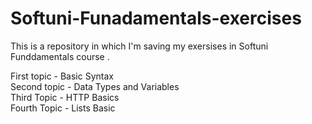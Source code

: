# Softuni-Funadamentals-exercises
This is a repository in which I'm saving my exersises in Softuni Funddamentals course .

First topic - Basic Syntax <br/>
Second topic - Data Types and Variables <br/>
Third Topic - HTTP Basics <br/>
Fourth Topic - Lists Basic <br/>
